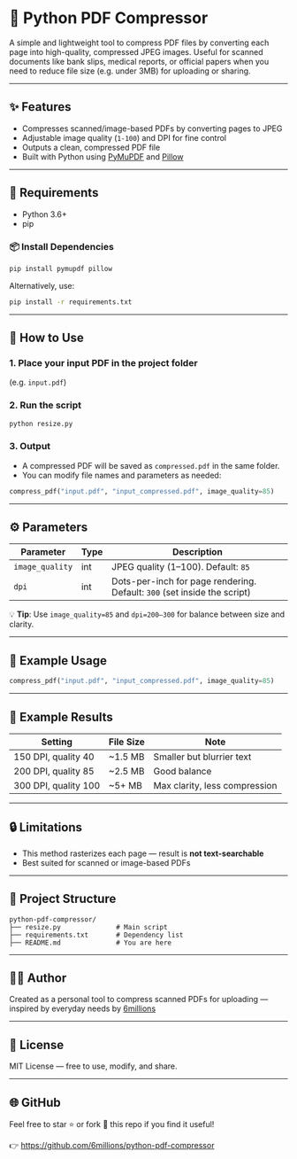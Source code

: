 # 🐍 Python PDF Compressor

A simple and lightweight tool to compress PDF files by converting each page into high-quality, compressed JPEG images. Useful for scanned documents like bank slips, medical reports, or official papers when you need to reduce file size (e.g. under 3MB) for uploading or sharing.

---

## ✨ Features

- Compresses scanned/image-based PDFs by converting pages to JPEG  
- Adjustable image quality (`1-100`) and DPI for fine control  
- Outputs a clean, compressed PDF file  
- Built with Python using [PyMuPDF](https://github.com/pymupdf/PyMuPDF) and [Pillow](https://python-pillow.org/)

---

## 🧰 Requirements

- Python 3.6+
- pip

### 📦 Install Dependencies

```bash
pip install pymupdf pillow
```

Alternatively, use:

```bash
pip install -r requirements.txt
```

---

## 🚀 How to Use

### 1. Place your input PDF in the project folder  
(e.g. `input.pdf`)

### 2. Run the script

```bash
python resize.py
```

### 3. Output

- A compressed PDF will be saved as `compressed.pdf` in the same folder.
- You can modify file names and parameters as needed:

```python
compress_pdf("input.pdf", "input_compressed.pdf", image_quality=85)
```

---

## ⚙️ Parameters

| Parameter        | Type    | Description                                  |
|------------------|---------|----------------------------------------------|
| `image_quality`  | int     | JPEG quality (1–100). Default: `85`          |
| `dpi`            | int     | Dots-per-inch for page rendering. Default: `300` (set inside the script) |

💡 **Tip**: Use `image_quality=85` and `dpi=200–300` for balance between size and clarity.

---

## 📁 Example Usage

```python
compress_pdf("input.pdf", "input_compressed.pdf", image_quality=85)
```

---

## 🧪 Example Results

| Setting               | File Size    | Note                       |
|------------------------|--------------|-----------------------------|
| 150 DPI, quality 40    | ~1.5 MB      | Smaller but blurrier text  |
| 200 DPI, quality 85    | ~2.5 MB      | Good balance               |
| 300 DPI, quality 100   | ~5+ MB       | Max clarity, less compression |

---

## 🔒 Limitations

- This method rasterizes each page — result is **not text-searchable**
- Best suited for scanned or image-based PDFs

---

## 📌 Project Structure

```
python-pdf-compressor/
├── resize.py              # Main script
├── requirements.txt       # Dependency list
├── README.md              # You are here
```

---

## 🧑‍💻 Author

Created as a personal tool to compress scanned PDFs for uploading — inspired by everyday needs by [6millions](https://github.com/6millions)

---

## 📄 License

MIT License — free to use, modify, and share.

---

## 🌐 GitHub

Feel free to star ⭐ or fork 🍴 this repo if you find it useful!

👉 https://github.com/6millions/python-pdf-compressor
